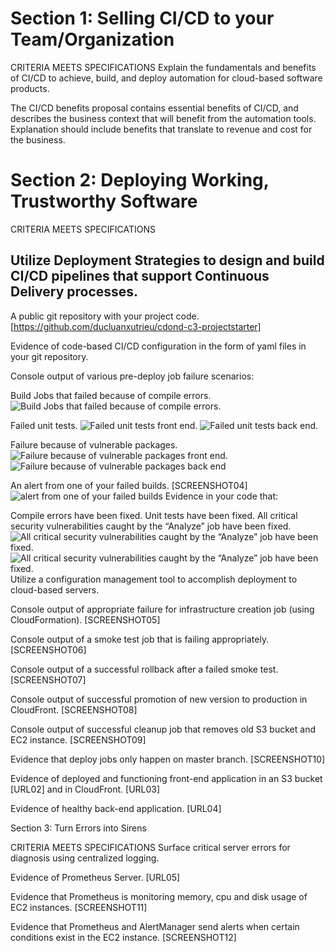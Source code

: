 # Section 1: Selling CI/CD to your Team/Organization

CRITERIA
MEETS SPECIFICATIONS
Explain the fundamentals and benefits of CI/CD to achieve, build, and deploy automation for cloud-based software products.

The CI/CD benefits proposal contains essential benefits of CI/CD, and describes the business context that will benefit from the automation tools. Explanation should include benefits that translate to revenue and cost for the business.

# Section 2: Deploying Working, Trustworthy Software

CRITERIA
MEETS SPECIFICATIONS
## Utilize Deployment Strategies to design and build CI/CD pipelines that support Continuous Delivery processes.

A public git repository with your project code. [https://github.com/ducluanxutrieu/cdond-c3-projectstarter]

Evidence of code-based CI/CD configuration in the form of yaml files in your git repository.

Console output of various pre-deploy job failure scenarios:

Build Jobs that failed because of compile errors. ![Build Jobs that failed because of compile errors.](images/1._failed_because_of_compile_errors.png "")


Failed unit tests. 
![Failed unit tests front end.](images/2_Failed_unit_tests.png "")
![Failed unit tests back end.](images/2_Failed_unit_test_backend.png "")

Failure because of vulnerable packages.
![Failure because of vulnerable packages front end.](images/3_Failure_because_of_vulnerable_packages_frontend.png "")
![Failure because of vulnerable packages back end](images/3_Failure_because_of_vulnerable_packages_backend.png "")

An alert from one of your failed builds. [SCREENSHOT04]
![alert from one of your failed builds](images/4_Circle_ci_email.png)
Evidence in your code that:

Compile errors have been fixed.
Unit tests have been fixed.
All critical security vulnerabilities caught by the “Analyze” job have been fixed.
![All critical security vulnerabilities caught by the “Analyze” job have been fixed.](images/3_Fixed_vulnerable_packages_backend.png)
![All critical security vulnerabilities caught by the “Analyze” job have been fixed.](images/3_Fixed_vulnerable_packages_frontend.png)
Utilize a configuration management tool to accomplish deployment to cloud-based servers.

Console output of appropriate failure for infrastructure creation job (using CloudFormation). [SCREENSHOT05]

Console output of a smoke test job that is failing appropriately. [SCREENSHOT06]

Console output of a successful rollback after a failed smoke test. [SCREENSHOT07]

Console output of successful promotion of new version to production in CloudFront. [SCREENSHOT08]

Console output of successful cleanup job that removes old S3 bucket and EC2 instance. [SCREENSHOT09]

Evidence that deploy jobs only happen on master branch. [SCREENSHOT10]

Evidence of deployed and functioning front-end application in an S3 bucket [URL02] and in CloudFront. [URL03]

Evidence of healthy back-end application. [URL04]

Section 3: Turn Errors into Sirens

CRITERIA
MEETS SPECIFICATIONS
Surface critical server errors for diagnosis using centralized logging.

Evidence of Prometheus Server. [URL05]

Evidence that Prometheus is monitoring memory, cpu and disk usage of EC2 instances. [SCREENSHOT11]

Evidence that Prometheus and AlertManager send alerts when certain conditions exist in the EC2 instance. [SCREENSHOT12]